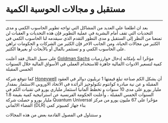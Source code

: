 # مستقبل و مجالات الحوسبة الكمية
---

بعد ان اطلعنا على العديد من المشاكل التي تواجه تطوير الحاسوب الكمي و مدى التحديات التي تقف أمام البشرية في عملية التطوير
فإن هذه التحديات و العقبات لن تمنعنا من النظر إلى الستقبل و مدى التطور التقدم الذي سيقدمه لنا الحاسوب الكمي في الكثير من
مجالات الحياة، ومن الجانب الاخر فإن الكثير من الشركات و الحكومات تراهن على الحاسوب الكمي و و تستثمر بالمال أو بالأبحاث أو بغيرها الكثير.

على سبيل المثال فقد
أعلنت
[Goldman Sachs](https://www.goldmansachs.com)
مؤخًرا أنه بإمكانه إدخال خوارزميات كمية لتسعير الادوات االمالية جاهزة للاستخدام العملي في الأسواق المالية خلال السنوات الخمس المقبلة 

كما تتوقع شركة [Honeywell](https://aerospace.honeywell.com/?utm_source=google&utm_medium=cpc&utm_campaign=23-aero-ww-branded_bespoke&utm_content=resp-en-lp&s_kwcid=AL!7892!3!648043936044!b!!g!!aerospace%20honeywell&gclid=CjwKCAjwyeujBhA5EiwA5WD7_SK7PbBHMQTx7qaHM6-xyXNzAmLErQabPR7-WEZJaYUPkpqsgWlGzxoCedAQAvD_BwE)
أن يشكل الكم صناعة تبلغ قيمتها 1 تريليون دوالر في العقود المقبلة
و عن نية مبادرة كوانتوم تكنولوجيز الرائدة في الاتحاد الاوروبي الاستثمار بمقدار مليار يورو على مدى 10 سنوات
و تخطط ألمانيا استثمار ملياري يورو في تقنيات الكم في السنوات الخمس المقبلة ، وأعلنت الحكومة الفرنسية عن استراتيجية كمية
بقيمة 1.8 مليار يورو
و
حصلت شركة Quantum Universal
مؤخًرا على 67 مليون يورو من مركز الفضاء الالماني
(DLR)
بناء جهاز كمبيوتر كمي

و سنتناول في الفصول القادمة بعض من هذه المجالات
